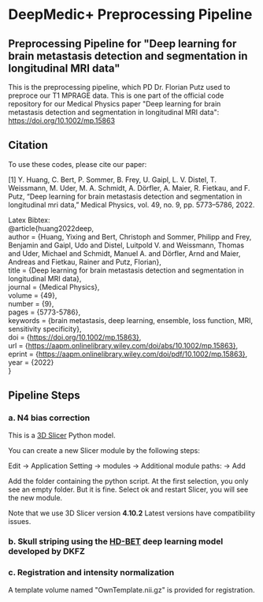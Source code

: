 # DeepMedic+ Preprocessing Pipeline
## Preprocessing Pipeline for "Deep learning for brain metastasis detection and segmentation in longitudinal MRI data"
This is the preprocessing pipeline, which PD Dr. Florian Putz used to preproce our T1 MPRAGE data.
This is one part of the official code repository for our Medical Physics paper "Deep learning for brain metastasis detection and segmentation in longitudinal MRI data": https://doi.org/10.1002/mp.15863
 
 ## Citation
 To use these codes, please cite our paper:
 
 [1] Y. Huang, C. Bert, P. Sommer, B. Frey, U. Gaipl, L. V. Distel, T. Weissmann, M. Uder, M. A. Schmidt, A. Dörfler, A. Maier, R. Fietkau, and F. Putz, “Deep learning for brain metastasis detection and segmentation in longitudinal mri data,” Medical Physics, vol. 49, no. 9, pp. 5773–5786, 2022.
 
 Latex Bibtex:  
 @article{huang2022deep,  
 author = {Huang, Yixing and Bert, Christoph and Sommer, Philipp and Frey, Benjamin and Gaipl, Udo and Distel, Luitpold V. and Weissmann, Thomas and Uder, Michael and Schmidt, Manuel A. and Dörfler, Arnd and Maier, Andreas and Fietkau, Rainer and Putz, Florian},  
 title = {Deep learning for brain metastasis detection and segmentation in longitudinal MRI data},  
journal = {Medical Physics},  
volume = {49},  
number = {9},  
pages = {5773-5786},  
keywords = {brain metastasis, deep learning, ensemble, loss function, MRI, sensitivity specificity},  
doi = {https://doi.org/10.1002/mp.15863},  
url = {https://aapm.onlinelibrary.wiley.com/doi/abs/10.1002/mp.15863},  
eprint = {https://aapm.onlinelibrary.wiley.com/doi/pdf/10.1002/mp.15863},  
year = {2022}  
}  

## Pipeline Steps
### a. N4 bias correction
 This is a [3D Slicer](https://www.slicer.org/) Python model.
 
You can create a new Slicer module by the following steps:

Edit -> Application Setting -> modules -> Additional module paths: -> Add

Add the folder containing the python script. At the first selection, you only see an empty folder. But it is fine. Select ok and restart Slicer, you will see the new module.

Note that we use 3D Slicer version **4.10.2**    Latest versions have compatibility issues.

### b. Skull striping using the [HD-BET](https://github.com/MIC-DKFZ/HD-BET) deep learning model developed by DKFZ

### c. Registration and intensity normalization
A template volume named "OwnTemplate.nii.gz" is provided for registration.
